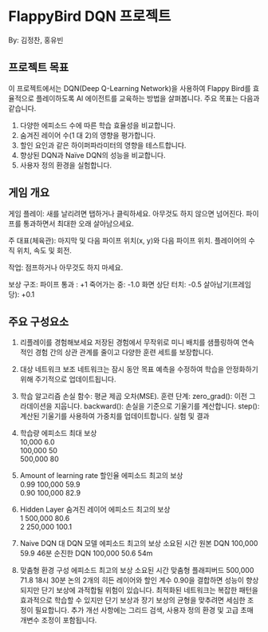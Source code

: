 # FlappyBird DQN 프로젝트
By: 김정찬, 홍유빈

## 프로젝트 목표

이 프로젝트에서는 DQN(Deep Q-Learning Network)을 사용하여 Flappy Bird를 효율적으로 플레이하도록 AI 에이전트를 교육하는 방법을 살펴봅니다. 주요 목표는 다음과 같습니다.

1. 다양한 에피소드 수에 따른 학습 효율성을 비교합니다.
2. 숨겨진 레이어 수(1 대 2)의 영향을 평가합니다.
3. 할인 요인과 같은 하이퍼파라미터의 영향을 테스트합니다.
4. 향상된 DQN과 Naïve DQN의 성능을 비교합니다.
5. 사용자 정의 환경을 실험합니다.

## 게임 개요

게임 플레이: 새를 날리려면 탭하거나 클릭하세요. 아무것도 하지 않으면 넘어진다. 파이프를 통과하면서 최대한 오래 살아남으세요.

주 대표(체육관):
  마지막 및 다음 파이프 위치(x, y)와 다음 파이프 위치.
 플레이어의 수직 위치, 속도 및 회전.

작업:
  점프하거나 아무것도 하지 마세요.

보상 구조:
  파이프 통과 : +1
  죽어가는 중: -1.0
  화면 상단 터치: -0.5
  살아남기(프레임당): +0.1

## 주요 구성요소

1. 리플레이를 경험해보세요
저장된 경험에서 무작위로 미니 배치를 샘플링하여 연속적인 경험 간의 상관 관계를 줄이고 다양한 훈련 세트를 보장합니다.

2. 대상 네트워크
보조 네트워크는 잠시 동안 목표 예측을 수정하여 학습을 안정화하기 위해 주기적으로 업데이트됩니다.

3. 학습 알고리즘
손실 함수: 평균 제곱 오차(MSE).
훈련 단계:
  zero_grad(): 이전 그라데이션을 지웁니다.
  backward(): 손실을 기준으로 기울기를 계산합니다.
  step(): 계산된 기울기를 사용하여 가중치를 업데이트합니다.
실험 및 결과
1. 학습량
에피소드	최대 보상	
10,000  	6.0	     
100,000	  50	
500,000	  80

2. Amount of learning rate
할인율	에피소드	최고의 보상	
0.99	  100,000	  59.9	
0.90	  100,000	  82.9	

3. Hidden Layer
숨겨진 레이어	에피소드	최고의 보상	
1	            500,000	  80.6	
2	            250,000	  100.1	
5. Naive DQN 대 DQN
모델	에피소드	최고의 보상	소요된 시간
원본 DQN	100,000	59.9	46분
순진한 DQN	100,000	50.6	54m
6. 맞춤형 환경
구성	에피소드	최고의 보상	소요된 시간
맞춤형 플래피버드	500,000	71.8	18시 30분
논의
2개의 히든 레이어와 할인 계수 0.90을 결합하면 성능이 향상되지만 단기 보상에 과적합될 위험이 있습니다.
최적화된 네트워크는 복잡한 패턴을 효과적으로 학습할 수 있지만 단기 보상과 장기 보상의 균형을 맞추려면 세심한 조정이 필요합니다.
추가 개선 사항에는 그리드 검색, 사용자 정의 환경 및 고급 초매개변수 조정이 포함됩니다.
